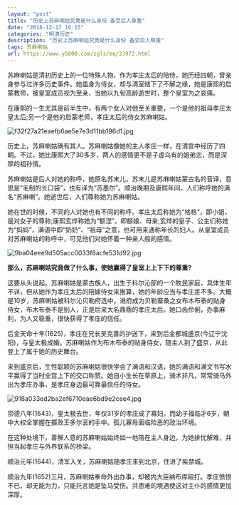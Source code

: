 ```yaml
---
layout: "post"
title: "历史上苏麻喇姑究竟是什么身份 备受后人尊重"
date: "2018-12-17 16:15"
categories: "明清历史"
description: "历史上苏麻喇姑究竟是什么身份 备受后人尊重"
tags: 苏麻喇姑
url: https://www.y5000.com/zgls/mq/33972.html
---
```






苏麻喇姑是清初历史上的一位特殊人物，作为孝庄太后的陪侍，她历经四朝，曾亲身参与过许多历史事件。她虽身为侍女，却与清室结下了不解之缘，她是康熙的启蒙教师，被皇室成员视为至亲，当她以九旬高龄逝世时，整个皇室为之哀痛。

在康熙的一生尤其是前半生中，有两个女人对他至关重要，一个是他的祖母孝庄太皇太后;另一个是他的启蒙老师，孝庄太后的侍女苏麻喇姑。

![f32f27a21eaefb6ae5e7e3d11bb196d1.jpg](https://img.y5000.com/uploads/allimg/180930/f32f27a21eaefb6ae5e7e3d11bb196d1.jpg)

历史上，苏麻喇姑确有其人。苏麻喇姑像她的主人孝庄一样，在清宫中经历了四朝。不过，她比康熙大了30多岁，两人的感情更不是子虚乌有的姐弟恋，而是深厚的祖孙情。

苏麻喇姑是后人对她的称呼，她原名苏末儿。苏末儿是苏麻喇姑蒙古名的音译，意思是“毛制的长口袋”，也有译为“苏墨尔”。顺治晚期及康熙年间，人们称呼她的满名“苏麻喇”。她逝世后，人们尊称她为苏麻喇姑。

她在世的时候，不同的人对她也有不同的称呼。孝庄太后称她为“格格”，即小姐，是对女子的尊称;康熙玄烨称她为“额涅”，即额娘、母亲;玄烨的皇子、公主们称她为“妈妈”，满语中即“奶奶”、“祖母”之意，也可用来通称年长的妇人。从皇室成员对苏麻喇姑的称呼中，可见他们对她怀着一种亲人般的感情。

![9ba04eee9d505acc0033f8acfe531d92.jpg](https://img.y5000.com/uploads/allimg/180930/9ba04eee9d505acc0033f8acfe531d92.jpg)

 **那么，苏麻喇姑究竟做了什么事，使她赢得了皇室上上下下的尊重?**

这要从头说起。苏麻喇姑是蒙古族人，出生于科尔沁部的一个牧民家庭，具体生年不详，但从她作为孝庄太后的陪嫁侍女来推算，她的年龄应当与孝庄差不多。大概是10岁，苏麻喇姑被科尔沁贝勒府选中，进府成为贝勒寨桑之女布木布泰的贴身侍女，布木布泰不是别人，正是后来大名鼎鼎的孝庄太后。她口齿伶俐，办事麻利，为人又稳重，很快获得了孝庄的信任。

后金天命十年(1625)，孝庄在兄长吴克善的护送下，来到后金都城盛京(今辽宁沈阳)，与皇太极成婚。苏麻喇姑作为布木布泰的贴身侍女，随主人到了盛京，从此登上了属于她的历史舞台。

来到盛京后，生性聪颖的苏麻喇姑很快学会了满语和汉语，她的满语和满文书写水平赢得了当时全宫上下的交口称赞。她自小生长在草原上，骑术非凡，常常骑马外出为孝庄办事，是孝庄身边最可靠最信任的侍女。

![918a033ed2ba2ef6710eae6bd9e2cee4.jpg](https://img.y5000.com/uploads/allimg/180930/918a033ed2ba2ef6710eae6bd9e2cee4.jpg)

崇德八年(1643)，皇太极去世，年仅31岁的孝庄成了寡妇，而幼子福临才6岁，朝中大权全掌握在摄政王多尔衮的手中。孤儿寡母面临险恶的政治环境。

在这种处境下，善解人意的苏麻喇姑始终如一地陪在主人身边，为她排忧解难，并担当起孝庄与外界联系的桥梁。

顺治元年(1644)，清军入关，苏麻喇姑随孝庄来到北京，住进了紫禁城。

顺治九年(1652)三月，苏麻喇姑奉命外出办事，却被内大臣纳布库殴打。孝庄愤恨不已，却无能为力，只能托言她是坠马受伤。共患难的境遇使这对主仆的感情更加深厚。

  
